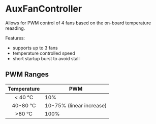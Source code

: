 # AuxFanController

Allows for PWM control of 4 fans based on the on-board temperature reaading.

Features:
* supports up to 3 fans
* temperature controlled speed
* short startup burst to avoid stall


## PWM Ranges

| Temperature |  PWM                      |
|:-----------:|---------------------------|
|   < 40 °C   |  10%                      |
|  40-80 °C   |  10-75% (linear increase) |
|    >80 °C   | 100%                      |
